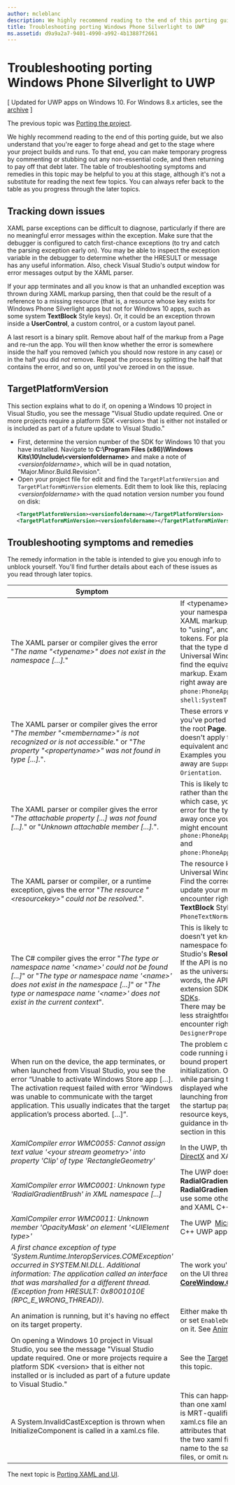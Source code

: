 ```yaml
---
author: mcleblanc
description: We highly recommend reading to the end of this porting guide, but we also understand that you're eager to forge ahead and get to the stage where your project builds and runs.
title: Troubleshooting porting Windows Phone Silverlight to UWP
ms.assetid: d9a9a2a7-9401-4990-a992-4b13887f2661
---
```


#  Troubleshooting porting Windows Phone Silverlight to UWP

\[ Updated for UWP apps on Windows 10. For Windows 8.x articles, see the [archive](http://go.microsoft.com/fwlink/p/?linkid=619132) \]

The previous topic was [Porting the project](wpsl-to-uwp-porting-to-a-uwp-project.md).

We highly recommend reading to the end of this porting guide, but we also understand that you're eager to forge ahead and get to the stage where your project builds and runs. To that end, you can make temporary progress by commenting or stubbing out any non-essential code, and then returning to pay off that debt later. The table of troubleshooting symptoms and remedies in this topic may be helpful to you at this stage, although it's not a substitute for reading the next few topics. You can always refer back to the table as you progress through the later topics.

## Tracking down issues

XAML parse exceptions can be difficult to diagnose, particularly if there are no meaningful error messages within the exception. Make sure that the debugger is configured to catch first-chance exceptions (to try and catch the parsing exception early on). You may be able to inspect the exception variable in the debugger to determine whether the HRESULT or message has any useful information. Also, check Visual Studio's output window for error messages output by the XAML parser.

If your app terminates and all you know is that an unhandled exception was thrown during XAML markup parsing, then that could be the result of a reference to a missing resource (that is, a resource whose key exists for Windows Phone Silverlight apps but not for Windows 10 apps, such as some system **TextBlock** Style keys). Or, it could be an exception thrown inside a **UserControl**, a custom control, or a custom layout panel.

A last resort is a binary split. Remove about half of the markup from a Page and re-run the app. You will then know whether the error is somewhere inside the half you removed (which you should now restore in any case) or in the half you did *not* remove. Repeat the process by splitting the half that contains the error, and so on, until you've zeroed in on the issue.

## TargetPlatformVersion

This section explains what to do if, on opening a Windows 10 project in Visual Studio, you see the message "Visual Studio update required. One or more projects require a platform SDK &lt;version&gt; that is either not installed or is included as part of a future update to Visual Studio."

-   First, determine the version number of the SDK for Windows 10 that you have installed. Navigate to **C:\\Program Files (x86)\\Windows Kits\\10\\Include\\&lt;versionfoldername&gt;** and make a note of *&lt;versionfoldername&gt;*, which will be in quad notation, "Major.Minor.Build.Revision".
-   Open your project file for edit and find the `TargetPlatformVersion` and `TargetPlatformMinVersion` elements. Edit them to look like this, replacing *&lt;versionfoldername&gt;* with the quad notation version number you found on disk:

```xml
   <TargetPlatformVersion><versionfoldername></TargetPlatformVersion>
   <TargetPlatformMinVersion><versionfoldername></TargetPlatformMinVersion>
```

## Troubleshooting symptoms and remedies

The remedy information in the table is intended to give you enough info to unblock yourself. You'll find further details about each of these issues as you read through later topics.

| Symptom | Remedy |
|---------|--------|
| The XAML parser or compiler gives the error "_The name "&lt;typename&gt;" does not exist in the namespace […]._" | If &lt;typename&gt; is a custom type then, in your namespace prefix declarations in XAML markup, change "clr-namespace" to "using", and remove any assembly tokens. For platform types, this means that the type doesn't apply to the Universal Windows Platform (UWP), so find the equivalent and update your markup. Examples you might encounter right away are `phone:PhoneApplicationPage` and `shell:SystemTray.IsVisible`. | 
| The XAML parser or compiler gives the error "_The member "&lt;membername&gt;" is not recognized or is not accessible._" or "_The property "&lt;propertyname&gt;" was not found in type [...]._". | These errors will begin to show up after you've ported some type names, such as the root **Page**. The member or property doesn't apply to the UWP, so find the equivalent and update your markup. Examples you might encounter right away are `SupportedOrientations` and `Orientation`. |
| The XAML parser or compiler gives the error "_The attachable property [...] was not found [...]._" or "_Unknown attachable member [...]._". | This is likely to be caused by the type rather than the attached property; in which case, you will already have an error for the type and this error will go away once you fix that. Examples you might encounter right away are `phone:PhoneApplicationPage.Resources` and `phone:PhoneApplicationPage.DataContext`. | 
|The XAML parser or compiler, or a runtime exception, gives the error "_The resource "&lt;resourcekey&gt;" could not be resolved._". | The resource key doesn't apply to Universal Windows Platform (UWP) apps. Find the correct equivalent resource and update your markup. Examples you might encounter right away are system **TextBlock** Style keys such as `PhoneTextNormalStyle`. |
| The C# compiler gives the error "_The type or namespace name '&lt;name&gt;' could not be found [...]_" or "_The type or namespace name '&lt;name&gt;' does not exist in the namespace [...]_" or "_The type or namespace name '&lt;name&gt;' does not exist in the current context_". | This is likely to mean that the compiler doesn't yet know the correct UWP namespace for a type. Use Visual Studio's **Resolve** command to fix that. <br/>If the API is not in the set of APIs known as the universal device family (in other words, the API is implemented in an extension SDK), then use the [Extension SDKs](wpsl-to-uwp-porting-to-a-uwp-project.md#extension-sdks).<br/>There may be other cases where port is less straightforward. Examples you might encounter right away are `DesignerProperties` and `BitmapImage`. | 
|When run on the device, the app terminates, or when launched from Visual Studio, you see the error “Unable to activate Windows Store app […]. The activation request failed with error ‘Windows was unable to communicate with the target application. This usually indicates that the target application’s process aborted. […]”. | The problem could be the imperative code running in your own Pages or in bound properties (or other types) during initialization. Or, it could be happening while parsing the XAML file about to be displayed when the app terminated (if launching from Visual Studio, that will be the startup page). Look for invalid resource keys, and/or try some of the guidance in the [Tracking down issues](#tracking-down-issues) section in this topic.|
| _XamlCompiler error WMC0055: Cannot assign text value '&lt;your stream geometry&gt;' into property 'Clip' of type 'RectangleGeometry'_ | In the UWP, the type of the [Microsoft DirectX](https://msdn.microsoft.com/library/windows/desktop/ee663274) and XAML C++ UWP app. |
| _XamlCompiler error WMC0001: Unknown type 'RadialGradientBrush' in XML namespace [...]_ | The UWP doesn't have the **RadialGradientBrush** type. Remove the **RadialGradientBrush** from markup and use some other type of [Microsoft DirectX](https://msdn.microsoft.com/library/windows/desktop/ee663274) and XAML C++ UWP app. |
| _XamlCompiler error WMC0011: Unknown member 'OpacityMask' on element '&lt;UIElement type&gt;'_ | The UWP [Microsoft DirectX](https://msdn.microsoft.com/library/windows/desktop/ee663274) and XAML C++ UWP app. |
| _A first chance exception of type 'System.Runtime.InteropServices.COMException' occurred in SYSTEM.NI.DLL. Additional information: The application called an interface that was marshalled for a different thread. (Exception from HRESULT: 0x8001010E (RPC_E_WRONG_THREAD))._ | The work you're doing needs to be done on the UI thread. Call the [**CoreWindow.GetForCurrentThread**](https://msdn.microsoft.com/library/windows/apps/hh701589)). |
| An animation is running, but it's having no effect on its target property. | Either make the animation independent, or set `EnableDependentAnimation="True"` on it. See [Animation](wpsl-to-uwp-porting-xaml-and-ui.md#animation). |
| On opening a Windows 10 project in Visual Studio, you see the message "Visual Studio update required. One or more projects require a platform SDK &lt;version&gt; that is either not installed or is included as part of a future update to Visual Studio." | See the [TargetPlatformVersion](#targetplatformversion) section in this topic. |
| A System.InvalidCastException is thrown when InitializeComponent is called in a xaml.cs file. | This can happen when you have more than one xaml file (at least one of which is MRT-qualified) sharing the same xaml.cs file and elements have x:Name attributes that are inconsistent between the two xaml files. Try adding the same name to the same elements in both xaml files, or omit names altogether. | 

The next topic is [Porting XAML and UI](wpsl-to-uwp-porting-xaml-and-ui.md).

